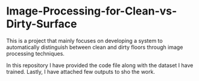 # Image-Processing-for-Clean-vs-Dirty-Surface

This is a project that mainly focuses on developing a system to automatically distinguish between clean and dirty floors through image processing techniques. 

In this repository I have provided the code file along with the dataset I have trained.
Lastly, I have attached few outputs to sho the work. 
